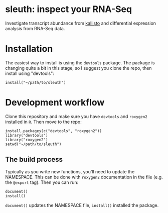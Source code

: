 # sleuth: inspect your RNA-Seq

Investigate transcript abundance from
[kallisto](https://github.com/pimentel/kallisto) and differential expression
analysis from RNA-Seq data.


# Installation

The easiest way to install is using the `devtools` package. The package is
changing quite a bit in this stage, so I suggest you clone the repo, then
install using "devtools":

```
install("~/path/to/sleuth")
```

# Development workflow

Clone this repository and make sure you have `devtools` and `roxygen2`
installed in `R`. Then move to the repo:

```{r}
install.packages(c("devtools", "roxygen2"))
library("devtools")
library("roxygen2")
setwd("~/path/to/sleuth")
```

## The build process

Typically as you write new functions, you'll need to update the NAMESPACE. This
can be done with `roxygen2` documentation in the file (e.g. the `@export` tag).
Then you can run:

```{r}
document()
install()
```

`document()` updates the NAMESPACE file, `install()` installed the package.
